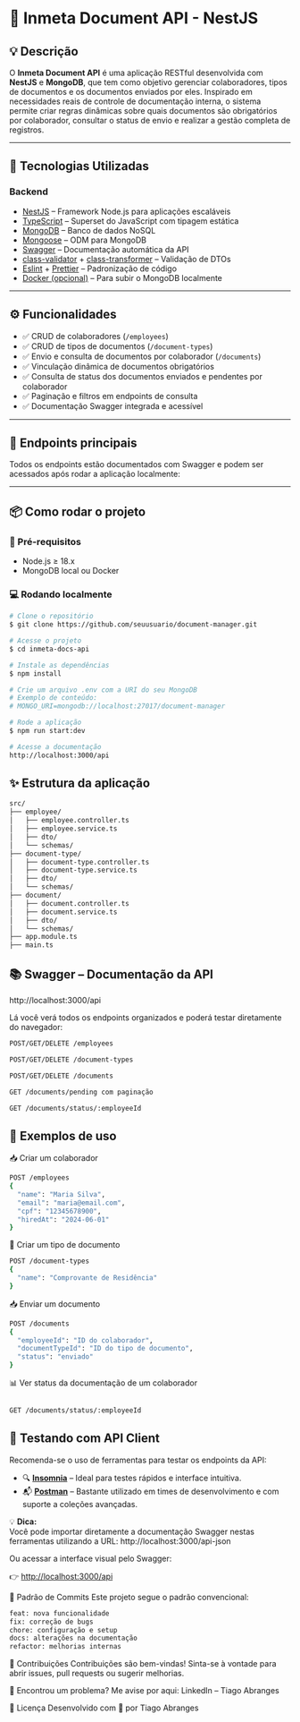 # 📁 Inmeta Document API - NestJS

## 💡 Descrição

O **Inmeta Document API** é uma aplicação RESTful desenvolvida com **NestJS** e **MongoDB**, que tem como objetivo gerenciar colaboradores, tipos de documentos e os documentos enviados por eles. Inspirado em necessidades reais de controle de documentação interna, o sistema permite criar regras dinâmicas sobre quais documentos são obrigatórios por colaborador, consultar o status de envio e realizar a gestão completa de registros.

---

## 🚀 Tecnologias Utilizadas

### Backend

- [NestJS](https://nestjs.com/) – Framework Node.js para aplicações escaláveis
- [TypeScript](https://www.typescriptlang.org/) – Superset do JavaScript com tipagem estática
- [MongoDB](https://www.mongodb.com/) – Banco de dados NoSQL
- [Mongoose](https://mongoosejs.com/) – ODM para MongoDB
- [Swagger](https://swagger.io/) – Documentação automática da API
- [class-validator](https://github.com/typestack/class-validator) + [class-transformer](https://github.com/typestack/class-transformer) – Validação de DTOs
- [Eslint](https://eslint.org/) + [Prettier](https://prettier.io/) – Padronização de código
- [Docker (opcional)](https://www.docker.com/) – Para subir o MongoDB localmente

---

## ⚙️ Funcionalidades

- ✅ CRUD de colaboradores (`/employees`)
- ✅ CRUD de tipos de documentos (`/document-types`)
- ✅ Envio e consulta de documentos por colaborador (`/documents`)
- ✅ Vinculação dinâmica de documentos obrigatórios
- ✅ Consulta de status dos documentos enviados e pendentes por colaborador
- ✅ Paginação e filtros em endpoints de consulta
- ✅ Documentação Swagger integrada e acessível

---

## 🔐 Endpoints principais

Todos os endpoints estão documentados com Swagger e podem ser acessados após rodar a aplicação localmente:



---

## 📦 Como rodar o projeto

### 🔧 Pré-requisitos

- Node.js ≥ 18.x
- MongoDB local ou Docker

### 💻 Rodando localmente

```bash
# Clone o repositório
$ git clone https://github.com/seuusuario/document-manager.git

# Acesse o projeto
$ cd inmeta-docs-api

# Instale as dependências
$ npm install

# Crie um arquivo .env com a URI do seu MongoDB
# Exemplo de conteúdo:
# MONGO_URI=mongodb://localhost:27017/document-manager

# Rode a aplicação
$ npm run start:dev

# Acesse a documentação
http://localhost:3000/api

```

## ✨ Estrutura da aplicação


```bash
src/
├── employee/
│   ├── employee.controller.ts
│   ├── employee.service.ts
│   ├── dto/
│   └── schemas/
├── document-type/
│   ├── document-type.controller.ts
│   ├── document-type.service.ts
│   ├── dto/
│   └── schemas/
├── document/
│   ├── document.controller.ts
│   ├── document.service.ts
│   ├── dto/
│   └── schemas/
├── app.module.ts
├── main.ts

```
## 📚 Swagger – Documentação da API
http://localhost:3000/api

Lá você verá todos os endpoints organizados e poderá testar diretamente do navegador:

```bash
POST/GET/DELETE /employees

POST/GET/DELETE /document-types

POST/GET/DELETE /documents

GET /documents/pending com paginação

GET /documents/status/:employeeId
```
## 📄 Exemplos de uso


📥 Criar um colaborador

```bash
POST /employees
{
  "name": "Maria Silva",
  "email": "maria@email.com",
  "cpf": "12345678900",
  "hiredAt": "2024-06-01"
}

```

📄 Criar um tipo de documento

```bash
POST /document-types
{
  "name": "Comprovante de Residência"
}

```


📥 Enviar um documento


```bash
POST /documents
{
  "employeeId": "ID do colaborador",
  "documentTypeId": "ID do tipo de documento",
  "status": "enviado"
}


```


📊 Ver status da documentação de um colaborador

```bash

GET /documents/status/:employeeId

```
## 🧪 Testando com API Client

Recomenda-se o uso de ferramentas para testar os endpoints da API:

- 🔍 [**Insomnia**](https://insomnia.rest/) – Ideal para testes rápidos e interface intuitiva.
- 📬 [**Postman**](https://www.postman.com/) – Bastante utilizado em times de desenvolvimento e com suporte a coleções avançadas.

💡 **Dica:**  
Você pode importar diretamente a documentação Swagger nestas ferramentas utilizando a URL: http://localhost:3000/api-json

Ou acessar a interface visual pelo Swagger:

👉 [http://localhost:3000/api](http://localhost:3000/api)

🧼 Padrão de Commits
Este projeto segue o padrão convencional:


```bash
feat: nova funcionalidade
fix: correção de bugs
chore: configuração e setup
docs: alterações na documentação
refactor: melhorias internas
```

🤝 Contribuições
Contribuições são bem-vindas! Sinta-se à vontade para abrir issues, pull requests ou sugerir melhorias.

🐛 Encontrou um problema?
Me avise por aqui:
LinkedIn – Tiago Abranges

📝 Licença
Desenvolvido com 💙 por Tiago Abranges
